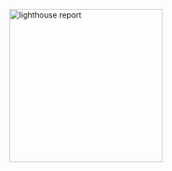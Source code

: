 <img width="278" alt="lighthouse report" src="https://github.com/jpatitucci2018/m3-hw3-Patitucci-Julia/assets/169549608/0327fc02-beea-4b98-8b0e-5dac51c8488a">
